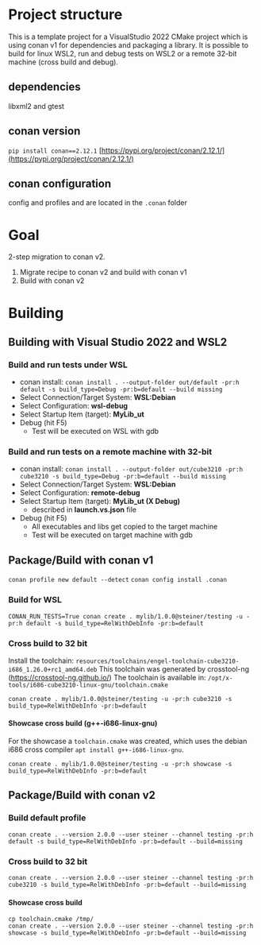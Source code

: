 # Project structure
This is a template project for a VisualStudio 2022 CMake project which is using conan v1 for dependencies and packaging a library. It is possible to build for linux WSL2, run and debug tests on WSL2 or a remote 32-bit machine (cross build and debug). 

## dependencies
libxml2 and gtest

## conan version
`pip install conan==2.12.1`
[https://pypi.org/project/conan/2.12.1/](https://pypi.org/project/conan/2.12.1/)

## conan configuration
config and profiles and are located in the `.conan` folder

# Goal

2-step migration to conan v2.

1. Migrate recipe to conan v2 and build with conan v1
1. Build with conan v2

# Building

## Building with Visual Studio 2022 and WSL2

### Build and run tests under WSL
- conan install: `conan install . --output-folder out/default -pr:h default -s build_type=Debug -pr:b=default --build missing`
- Select Connection/Target System: **WSL:Debian**
- Select Configuration: **wsl-debug**
- Select Startup Item (target): **MyLib_ut**
- Debug (hit F5)
  - Test will be executed on WSL with gdb

### Build and run tests on a remote machine with 32-bit
- conan install: `conan install . --output-folder out/cube3210 -pr:h cube3210 -s build_type=Debug -pr:b=default --build missing`
- Select Connection/Target System: **WSL:Debian**
- Select Configuration: **remote-debug**
- Select Startup Item (target): **MyLib_ut (X Debug)**
  - described in **launch.vs.json** file
- Debug (hit F5)
  - All executables and libs get copied to the target machine
  - Test will be executed on target machine with gdb

## Package/Build with conan v1
`conan profile new default --detect`
`conan config install .conan`

### Build for WSL
`CONAN_RUN_TESTS=True conan create . mylib/1.0.0@steiner/testing -u -pr:h default -s build_type=RelWithDebInfo -pr:b=default`

### Cross build to 32 bit
Install the toolchain: `resources/toolchains/engel-toolchain-cube3210-i686_1.26.0+rc1_amd64.deb`
This toolchain was generated by crosstool-ng (https://crosstool-ng.github.io/)
The toolchain is available in: `/opt/x-tools/i686-cube3210-linux-gnu/toolchain.cmake`

`conan create . mylib/1.0.0@steiner/testing -u -pr:h cube3210 -s build_type=RelWithDebInfo -pr:b=default`

#### Showcase cross build (g++-i686-linux-gnu)
For the showcase a `toolchain.cmake` was created, which uses the debian i686 cross compiler `apt install g++-i686-linux-gnu`.

```
conan create . mylib/1.0.0@steiner/testing -u -pr:h showcase -s build_type=RelWithDebInfo -pr:b=default
```

## Package/Build with conan v2

### Build default profile
`conan create . --version 2.0.0 --user steiner --channel testing -pr:h default -s build_type=RelWithDebInfo -pr:b=default --build=missing`

### Cross build to 32 bit
`conan create . --version 2.0.0 --user steiner --channel testing -pr:h cube3210 -s build_type=RelWithDebInfo -pr:b=default --build=missing`

#### Showcase cross build
```
cp toolchain.cmake /tmp/
conan create . --version 2.0.0 --user steiner --channel testing -pr:h showcase -s build_type=RelWithDebInfo -pr:b=default --build=missing
```
